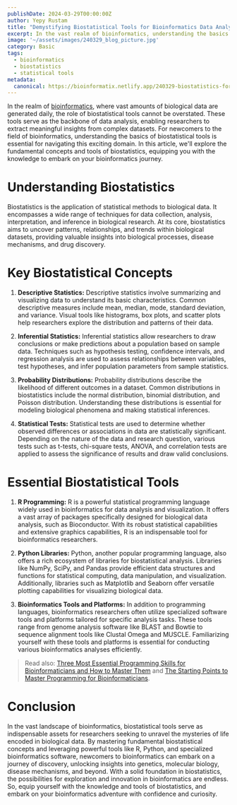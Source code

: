 ```yaml
---
publishDate: 2024-03-29T00:00:00Z
author: Yepy Rustam
title: "Demystifying Biostatistical Tools for Bioinformatics Data Analysis"
excerpt: In the vast realm of bioinformatics, understanding the basics of biostatistical tools is paramount for navigating the intricate landscape of biological data analysis. From descriptive statistics to inferential techniques, biostatistics forms the backbone of uncovering meaningful insights from complex datasets. 
image: '~/assets/images/240329_blog_picture.jpg'
category: Basic
tags:
  - bioinformatics
  - biostatistics
  - statistical tools
metadata:
  canonical: https://bioinformatix.netlify.app/240329-biostatistics-for-bioinformatics
---
```


In the realm of [bioinformatics](240327-exploring-the-world-of-bioinformatics), where vast amounts of biological data are generated daily, the role of biostatistical tools cannot be overstated. These tools serve as the backbone of data analysis, enabling researchers to extract meaningful insights from complex datasets. For newcomers to the field of bioinformatics, understanding the basics of biostatistical tools is essential for navigating this exciting domain. In this article, we'll explore the fundamental concepts and tools of biostatistics, equipping you with the knowledge to embark on your bioinformatics journey.

# Understanding Biostatistics

Biostatistics is the application of statistical methods to biological data. It encompasses a wide range of techniques for data collection, analysis, interpretation, and inference in biological research. At its core, biostatistics aims to uncover patterns, relationships, and trends within biological datasets, providing valuable insights into biological processes, disease mechanisms, and drug discovery.

# Key Biostatistical Concepts

1. **Descriptive Statistics:**
   Descriptive statistics involve summarizing and visualizing data to understand its basic characteristics. Common descriptive measures include mean, median, mode, standard deviation, and variance. Visual tools like histograms, box plots, and scatter plots help researchers explore the distribution and patterns of their data.

2. **Inferential Statistics:**
   Inferential statistics allow researchers to draw conclusions or make predictions about a population based on sample data. Techniques such as hypothesis testing, confidence intervals, and regression analysis are used to assess relationships between variables, test hypotheses, and infer population parameters from sample statistics.

3. **Probability Distributions:**
   Probability distributions describe the likelihood of different outcomes in a dataset. Common distributions in biostatistics include the normal distribution, binomial distribution, and Poisson distribution. Understanding these distributions is essential for modeling biological phenomena and making statistical inferences.

4. **Statistical Tests:**
   Statistical tests are used to determine whether observed differences or associations in data are statistically significant. Depending on the nature of the data and research question, various tests such as t-tests, chi-square tests, ANOVA, and correlation tests are applied to assess the significance of results and draw valid conclusions.

# Essential Biostatistical Tools

1. **R Programming:**
   R is a powerful statistical programming language widely used in bioinformatics for data analysis and visualization. It offers a vast array of packages specifically designed for biological data analysis, such as Bioconductor. With its robust statistical capabilities and extensive graphics capabilities, R is an indispensable tool for bioinformatics researchers.

2. **Python Libraries:**
   Python, another popular programming language, also offers a rich ecosystem of libraries for biostatistical analysis. Libraries like NumPy, SciPy, and Pandas provide efficient data structures and functions for statistical computing, data manipulation, and visualization. Additionally, libraries such as Matplotlib and Seaborn offer versatile plotting capabilities for visualizing biological data.

3. **Bioinformatics Tools and Platforms:**
   In addition to programming languages, bioinformatics researchers often utilize specialized software tools and platforms tailored for specific analysis tasks. These tools range from genome analysis software like BLAST and Bowtie to sequence alignment tools like Clustal Omega and MUSCLE. Familiarizing yourself with these tools and platforms is essential for conducting various bioinformatics analyses efficiently.

> Read also: [Three Most Essential Programming Skills for Bioinformaticians and How to Master Them](240328-three-most-essential-skills-for-bioinformaticians) and [The Starting Points to Master Programming for Bioinformaticians](240328a-greatest-resources-to-learn-python-r-shell-scripting).

# Conclusion

In the vast landscape of bioinformatics, biostatistical tools serve as indispensable assets for researchers seeking to unravel the mysteries of life encoded in biological data. By mastering fundamental biostatistical concepts and leveraging powerful tools like R, Python, and specialized bioinformatics software, newcomers to bioinformatics can embark on a journey of discovery, unlocking insights into genetics, molecular biology, disease mechanisms, and beyond. With a solid foundation in biostatistics, the possibilities for exploration and innovation in bioinformatics are endless. So, equip yourself with the knowledge and tools of biostatistics, and embark on your bioinformatics adventure with confidence and curiosity.